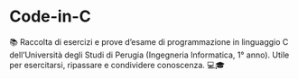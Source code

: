 # Code-in-C
📚 Raccolta di esercizi e prove d’esame di programmazione in linguaggio C dell’Università degli Studi di Perugia (Ingegneria Informatica, 1° anno). Utile per esercitarsi, ripassare e condividere conoscenza. 💻🎓
